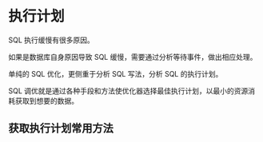 # 执行计划

SQL 执行缓慢有很多原因。

如果是数据库自身原因导致 SQL 缓慢，需要通过分析等待事件，做出相应处理。

单纯的 SQL 优化，更侧重于分析 SQL 写法，分析 SQL 的执行计划。

SQL 调优就是通过各种手段和方法使优化器选择最佳执行计划，以最小的资源消耗获取到想要的数据。

## 获取执行计划常用方法